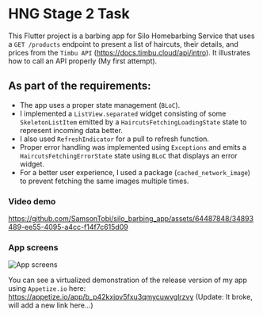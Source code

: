 # HNG Stage 2 Task

This Flutter project is a barbing app for Silo Homebarbing Service that uses a `GET /products` endpoint to present a list of haircuts, their details, and prices from the `Timbu API` (https://docs.timbu.cloud/api/intro). It illustrates how to call an API properly (My first attempt).


## As part of the requirements: 
- The app uses a proper state management (`BLoC`).
- I implemented a `ListView.separated` widget consisting of some `SkeletonListItem` emitted by a `HaircutsFetchingLoadingState` state to represent incoming data better.
- I also used `RefreshIndicator` for a pull to refresh function.
- Proper error handling was implemented using `Exceptions` and emits a `HaircutsFetchingErrorState` state using `BLoC` that displays an error widget.
- For a better user experience, I used a package (`cached_network_image`) to prevent fetching the same images multiple times.

### Video demo
https://github.com/SamsonTobi/silo_barbing_app/assets/64487848/34893489-ee55-4095-a4cc-f14f7c615d09


### App screens
![App screens](https://github.com/SamsonTobi/silo_barbing_app/assets/64487848/820a4772-1e8e-4607-b306-9c38e60169b9)


You can see a virtualized demonstration of the release version of my app using `Appetize.io` here:
https://appetize.io/app/b_p42kxjpv5fxu3qmycuwvglrzvy (Update: It broke, will add a new link here...)

